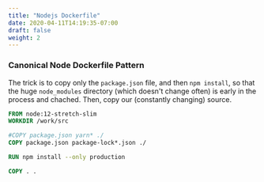 ```yaml
---
title: "Nodejs Dockerfile"
date: 2020-04-11T14:19:35-07:00
draft: false
weight: 2
---
```


### Canonical Node Dockerfile Pattern

The trick is to copy only the `package.json` file, and then `npm install`, so that the huge
`node_modules` directory (which doesn't change often) is early in the process and chached.
Then, copy our (constantly changing) source.

```dockerfile
FROM node:12-stretch-slim
WORKDIR /work/src

#COPY package.json yarn* ./
COPY package.json package-lock*.json ./

RUN npm install --only production

COPY . .
```
